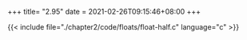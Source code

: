 +++
title= "2.95"
date = 2021-02-26T09:15:46+08:00
+++

{{< include file="./chapter2/code/floats/float-half.c" language="c" >}}

